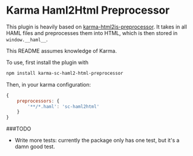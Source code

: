 # Karma Haml2Html Preprocessor
This plugin is heavily based on [karma-html2js-preprocessor](https://github.com/karma-runner/karma-html2js-preprocessor). It takes in all HAML files and preprocesses them into HTML, which is then stored in `window.__haml__`.

This README assumes knowledge of Karma.

To use, first install the plugin with
```bash
npm install karma-sc-haml2-html-preprocessor
```

Then, in your karma configuration:
```javascript
{
    preprocessors: {
        '**/*.haml': 'sc-haml2html'
    }
}
```

###TODO
* Write more tests: currently the package only has one test, but it's a damn good test.
